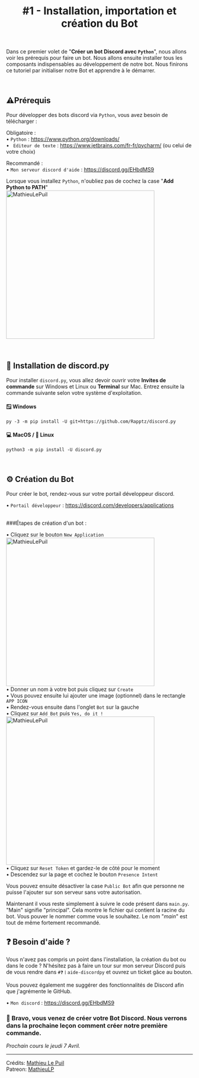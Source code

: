 <h1 align="center">#1 - Installation, importation et création du Bot</h1>

<br>

Dans ce premier volet de "**Créer un bot Discord avec `Python`**", nous allons voir les prérequis pour faire un bot. Nous allons ensuite installer tous les composants indispensables au développement de notre bot. Nous finirons ce tutoriel par initialiser notre Bot et apprendre à le démarrer.

<br>

## ⚠️Prérequis

Pour développer des bots discord via `Python`, vous avez besoin de télécharger :

Obligatoire : <br>
• `Python` : https://www.python.org/downloads/ <br>
• ` Editeur de texte` : https://www.jetbrains.com/fr-fr/pycharm/ (ou celui de votre choix)

Recommandé : <br>
• `Mon serveur discord d'aide` : https://discord.gg/EHbdMS9

Lorsque vous installez `Python`, n'oubliez pas de cochez la case "**Add Python to PATH**"
<br>
<img src="https://miro.medium.com/max/1344/0*7nOyowsPsGI19pZT.png" alt="MathieuLePuil" width="400px"/>

<br>

## 💽 Installation de discord.py

Pour installer `discord.py`, vous allez devoir ouvrir votre **Invites de commande** sur Windows et Linux ou **Terminal** sur Mac. Entrez ensuite la commande suivante selon votre système d'exploitation.

#### 🪟 Windows 

```commandline
py -3 -m pip install -U git+https://github.com/Rapptz/discord.py
```

#### 💻 MacOS / 🐧 Linux

```commandline
python3 -m pip install -U discord.py
```

<br>

## ⚙ Création du Bot

Pour créer le bot, rendez-vous sur votre portail développeur discord.

• `Portail développeur` : https://discord.com/developers/applications <br><br>

###Étapes de création d'un bot :

• Cliquez sur le bouton `New Application` <br>
<img src="https://poshbot.readthedocs.io/en/latest/guides/backends/discord-new-application.png" alt="MathieuLePuil" width="400px"/> <br>
• Donner un nom à votre bot puis cliquez sur `Create` <br>
• Vous pouvez ensuite lui ajouter une image (optionnel) dans le rectangle `APP ICON` <br>
• Rendez-vous ensuite dans l'onglet `Bot` sur la gauche <br>
• Cliquez sur `Add Bot` puis `Yes, do it !` <br>
<img src="https://images.ctfassets.net/a364c9khexw9/3mNda83bysuztw0cWp2lQr/ad952489adb2cab6716efedfc3326c0b/Screen_Shot_2020-09-12_at_2.35.29_AM.png" alt="MathieuLePuil" width="400px"/> <br>
• Cliquez sur `Reset Token` et gardez-le de côté pour le moment <br>
• Descendez sur la page et cochez le bouton `Presence Intent` <br>

Vous pouvez ensuite désactiver la case `Public Bot` afin que personne ne puisse l'ajouter sur son serveur sans votre autorisation.

Maintenant il vous reste simplement à suivre le code présent dans `main.py`. "Main" signifie "principal". Cela montre le fichier qui contient la racine du bot. Vous pouver le nommer comme vous le souhaitez. Le nom "*main*" est tout de même fortement recommandé.

## ❓ Besoin d'aide ?

Vous n'avez pas compris un point dans l'installation, la création du bot ou dans le code ? N'hésitez pas à faire un tour sur mon serveur Discord puis de vous rendre dans `#❓〡aide-discordpy` et ouvrez un ticket gâce au bouton.

Vous pouvez également me suggérer des fonctionnalités de Discord afin que j'agrémente le GitHub.

• `Mon discord` : https://discord.gg/EHbdMS9

### 👏 Bravo, vous venez de créer votre Bot Discord. Nous verrons dans la prochaine leçon comment créer notre première commande.

*Prochain cours le jeudi 7 Avril.*

---

Crédits: [Mathieu Le Puil](https://github.com/MathieuLePuil) <br>
Patreon: [MathieuLP](https://www.patreon.com/mathieulp)

